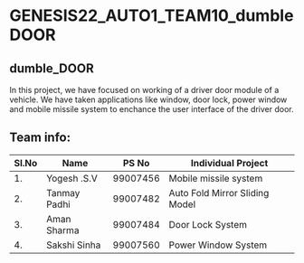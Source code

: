# GENESIS22_AUTO1_TEAM10_dumbleDOOR

## dumble_DOOR

In this project,  we have focused on working of a driver door module of a vehicle. We have taken applications like window, door lock, power window and mobile missile system to enchance the user interface of the driver door. 



## Team info:

|Sl.No|     Name         |PS No      | Individual Project                              |            
| --- | ---------------- | :-------: | ---------------------------------------------- |  
| 1. | Yogesh .S.V       | 99007456  |    Mobile missile system                         |                    
| 2. | Tanmay Padhi      | 99007482  |Auto Fold Mirror Sliding Model|  
| 3. | Aman Sharma       | 99007484  |  Door Lock System        |   
| 4. | Sakshi Sinha      | 99007560  |    Power Window System                           |  
